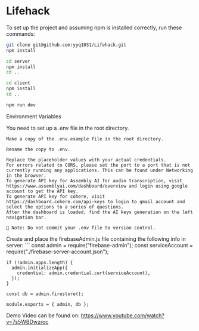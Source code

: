 # Lifehack

To set up the project and assuming npm is installed correctly, run these commands:

```bash
git clone git@github.com:yyq1031/Lifehack.git
npm install

cd server
npm install
cd ..

cd client
npm install
cd ..

npm run dev
```

Environment Variables

You need to set up a .env file in the root directory.

    Make a copy of the .env.example file in the root directory.

    Rename the copy to .env.

    Replace the placeholder values with your actual credentials.
    For errors related to CORS, please set the port to a port that is not currently running any applications. This can be found under Networking in the browser.
    To generate API key for Assembly AI for audio transcription, visit https://www.assemblyai.com/dashboard/overview and login using google account to get the API key.
    To generate API key for cohere, visit https://dashboard.cohere.com/api-keys to login to gmail account and select the options to a series of questions. 
    After the dashboard is loaded, find the AI keys generation on the left navigation bar.

    🔐 Note: Do not commit your .env file to version control.
Create and place the firebaseAdmin.js file containing the following info in server:
    ```
    const admin = require("firebase-admin");
    const serviceAccount = require("./firebase-server-account.json");

    if (!admin.apps.length) {
      admin.initializeApp({
        credential: admin.credential.cert(serviceAccount),
      });
    }

    const db = admin.firestore();

    module.exports = { admin, db };
    
    
Demo Video can be found on: https://www.youtube.com/watch?v=7s5WBDwzroc
